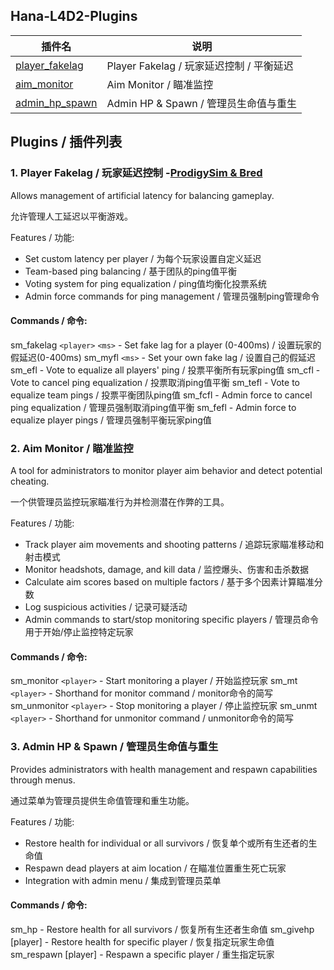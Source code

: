## Hana-L4D2-Plugins

| 插件名                                                                              | 说明                                     |
| ----------------------------------------------------------------------------------- | ---------------------------------------- |
| [player_fakelag](https://github.com/cH1yoi/Hana-L4D2-Plugins/tree/main/player_fakelag) | Player Fakelag / 玩家延迟控制 / 平衡延迟 |
| [aim_monitor](https://github.com/cH1yoi/Hana-L4D2-Plugins/tree/main/aim_monitor)       | Aim Monitor / 瞄准监控                   |
| [admin_hp_spawn](https://github.com/cH1yoi/Hana-L4D2-Plugins/tree/main/admin_hp_spawn) | Admin HP & Spawn / 管理员生命值与重生    |


## Plugins / 插件列表

### 1. Player Fakelag / 玩家延迟控制 -[ProdigySim &amp; Bred](https://github.com/ProdigySim/custom_fakelag)

Allows management of artificial latency for balancing gameplay.

允许管理人工延迟以平衡游戏。

Features / 功能:

* Set custom latency per player / 为每个玩家设置自定义延迟
* Team-based ping balancing / 基于团队的ping值平衡
* Voting system for ping equalization / ping值均衡化投票系统
* Admin force commands for ping management / 管理员强制ping管理命令

#### Commands / 命令:

sm_fakelag `<player>` `<ms>` - Set fake lag for a player (0-400ms) / 设置玩家的假延迟(0-400ms)
sm_myfl `<ms>` - Set your own fake lag / 设置自己的假延迟
sm_efl - Vote to equalize all players' ping / 投票平衡所有玩家ping值
sm_cfl - Vote to cancel ping equalization / 投票取消ping值平衡
sm_tefl - Vote to equalize team pings / 投票平衡团队ping值
sm_fcfl - Admin force to cancel ping equalization / 管理员强制取消ping值平衡
sm_fefl - Admin force to equalize player pings / 管理员强制平衡玩家ping值

### 2. Aim Monitor / 瞄准监控

A tool for administrators to monitor player aim behavior and detect potential cheating.

一个供管理员监控玩家瞄准行为并检测潜在作弊的工具。

Features / 功能:

* Track player aim movements and shooting patterns / 追踪玩家瞄准移动和射击模式
* Monitor headshots, damage, and kill data / 监控爆头、伤害和击杀数据
* Calculate aim scores based on multiple factors / 基于多个因素计算瞄准分数
* Log suspicious activities / 记录可疑活动
* Admin commands to start/stop monitoring specific players / 管理员命令用于开始/停止监控特定玩家

#### Commands / 命令:

sm_monitor `<player>` - Start monitoring a player / 开始监控玩家
sm_mt `<player>` - Shorthand for monitor command / monitor命令的简写
sm_unmonitor `<player>` - Stop monitoring a player / 停止监控玩家
sm_unmt `<player>` - Shorthand for unmonitor command / unmonitor命令的简写

### 3. Admin HP & Spawn / 管理员生命值与重生

Provides administrators with health management and respawn capabilities through menus.

通过菜单为管理员提供生命值管理和重生功能。

Features / 功能:

* Restore health for individual or all survivors / 恢复单个或所有生还者的生命值
* Respawn dead players at aim location / 在瞄准位置重生死亡玩家
* Integration with admin menu / 集成到管理员菜单

#### Commands / 命令:

sm_hp - Restore health for all survivors / 恢复所有生还者生命值
sm_givehp [player] - Restore health for specific player / 恢复指定玩家生命值
sm_respawn [player] - Respawn a specific player / 重生指定玩家
